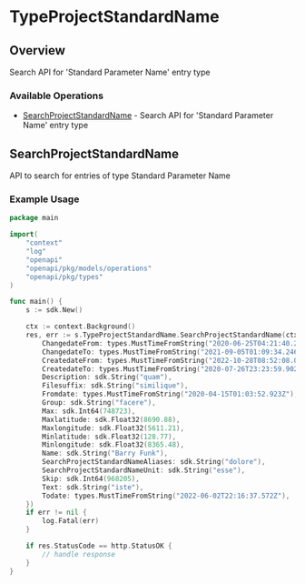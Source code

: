 # TypeProjectStandardName

## Overview

Search API for 'Standard Parameter Name' entry type

### Available Operations

* [SearchProjectStandardName](#searchprojectstandardname) - Search API for 'Standard Parameter Name' entry type

## SearchProjectStandardName

API to search for entries of type Standard Parameter Name

### Example Usage

```go
package main

import(
	"context"
	"log"
	"openapi"
	"openapi/pkg/models/operations"
	"openapi/pkg/types"
)

func main() {
    s := sdk.New()

    ctx := context.Background()
    res, err := s.TypeProjectStandardName.SearchProjectStandardName(ctx, operations.SearchProjectStandardNameRequest{
        ChangedateFrom: types.MustTimeFromString("2020-06-25T04:21:40.208Z"),
        ChangedateTo: types.MustTimeFromString("2021-09-05T01:09:34.246Z"),
        CreatedateFrom: types.MustTimeFromString("2022-10-28T08:52:08.006Z"),
        CreatedateTo: types.MustTimeFromString("2020-07-26T23:23:59.902Z"),
        Description: sdk.String("quam"),
        Filesuffix: sdk.String("similique"),
        Fromdate: types.MustTimeFromString("2020-04-15T01:03:52.923Z"),
        Group: sdk.String("facere"),
        Max: sdk.Int64(748723),
        Maxlatitude: sdk.Float32(8690.88),
        Maxlongitude: sdk.Float32(5611.21),
        Minlatitude: sdk.Float32(128.77),
        Minlongitude: sdk.Float32(8365.48),
        Name: sdk.String("Barry Funk"),
        SearchProjectStandardNameAliases: sdk.String("dolore"),
        SearchProjectStandardNameUnit: sdk.String("esse"),
        Skip: sdk.Int64(968205),
        Text: sdk.String("iste"),
        Todate: types.MustTimeFromString("2022-06-02T22:16:37.572Z"),
    })
    if err != nil {
        log.Fatal(err)
    }

    if res.StatusCode == http.StatusOK {
        // handle response
    }
}
```

